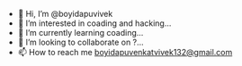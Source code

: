 - 👋 Hi, I’m @boyidapuvivek
- 👀 I’m interested in coading and hacking...
- 🌱 I’m currently learning coading...
- 💞️ I’m looking to collaborate on ?...
- 📫 How to reach me boyidapuvenkatvivek132@gmail.com

<!---
boyidapuvivek/boyidapuvivek is a ✨ special ✨ repository because its `README.md` (this file) appears on your GitHub profile.
You can click the Preview link to take a look at your changes.
--->
